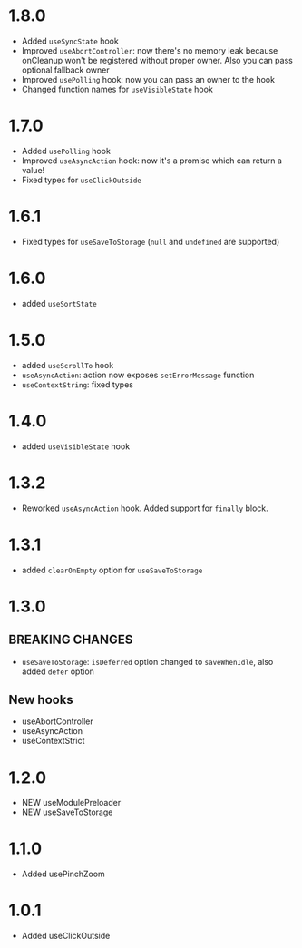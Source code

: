 # 1.8.0

- Added `useSyncState` hook
- Improved `useAbortController`: now there's no memory leak because onCleanup won't be registered without proper owner. Also you can pass optional fallback owner
- Improved `usePolling` hook: now you can pass an owner to the hook
- Changed function names for `useVisibleState` hook

# 1.7.0

- Added `usePolling` hook
- Improved `useAsyncAction` hook: now it's a promise which can return a value!
- Fixed types for `useClickOutside`

# 1.6.1

- Fixed types for `useSaveToStorage` (`null` and `undefined` are supported)

# 1.6.0

- added `useSortState`

# 1.5.0

- added `useScrollTo` hook
- `useAsyncAction`: action now exposes `setErrorMessage` function
- `useContextString`: fixed types

# 1.4.0

- added `useVisibleState` hook

# 1.3.2

- Reworked `useAsyncAction` hook. Added support for `finally` block.

# 1.3.1

- added `clearOnEmpty` option for `useSaveToStorage`

# 1.3.0

## BREAKING CHANGES

- `useSaveToStorage`: `isDeferred` option changed to `saveWhenIdle`, also added `defer` option

## New hooks

- useAbortController
- useAsyncAction
- useContextStrict

# 1.2.0

- NEW useModulePreloader
- NEW useSaveToStorage

# 1.1.0

- Added usePinchZoom

# 1.0.1

- Added useClickOutside
